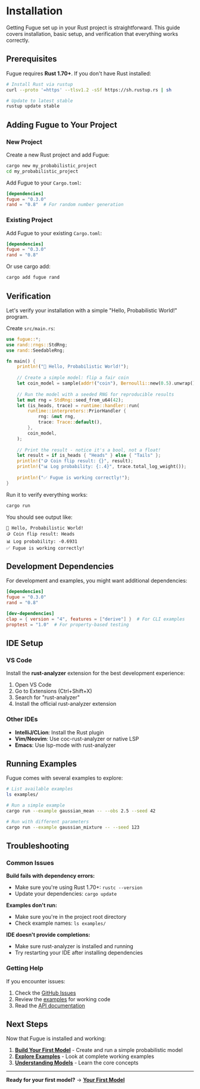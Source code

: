 # Installation

Getting Fugue set up in your Rust project is straightforward. This guide covers installation, basic setup, and verification that everything works correctly.

## Prerequisites

Fugue requires **Rust 1.70+**. If you don't have Rust installed:

```bash
# Install Rust via rustup
curl --proto '=https' --tlsv1.2 -sSf https://sh.rustup.rs | sh

# Update to latest stable
rustup update stable
```

## Adding Fugue to Your Project

### New Project

Create a new Rust project and add Fugue:

```bash
cargo new my_probabilistic_project
cd my_probabilistic_project
```

Add Fugue to your `Cargo.toml`:

```toml
[dependencies]
fugue = "0.3.0"
rand = "0.8"  # For random number generation
```

### Existing Project

Add Fugue to your existing `Cargo.toml`:

```toml
[dependencies]
fugue = "0.3.0"
rand = "0.8"
```

Or use cargo add:

```bash
cargo add fugue rand
```

## Verification

Let's verify your installation with a simple "Hello, Probabilistic World!" program.

Create `src/main.rs`:

```rust
use fugue::*;
use rand::rngs::StdRng;
use rand::SeedableRng;

fn main() {
    println!("🎲 Hello, Probabilistic World!");
    
    // Create a simple model: flip a fair coin
    let coin_model = sample(addr!("coin"), Bernoulli::new(0.5).unwrap());
    
    // Run the model with a seeded RNG for reproducible results
    let mut rng = StdRng::seed_from_u64(42);
    let (is_heads, trace) = runtime::handler::run(
        runtime::interpreters::PriorHandler {
            rng: &mut rng,
            trace: Trace::default(),
        },
        coin_model,
    );
    
    // Print the result - notice it's a bool, not a float!
    let result = if is_heads { "Heads" } else { "Tails" };
    println!("🪙 Coin flip result: {}", result);
    println!("📊 Log probability: {:.4}", trace.total_log_weight());
    
    println!("✅ Fugue is working correctly!");
}
```

Run it to verify everything works:

```bash
cargo run
```

You should see output like:
```
🎲 Hello, Probabilistic World!
🪙 Coin flip result: Heads
📊 Log probability: -0.6931
✅ Fugue is working correctly!
```

## Development Dependencies

For development and examples, you might want additional dependencies:

```toml
[dependencies]
fugue = "0.3.0"
rand = "0.8"

[dev-dependencies]
clap = { version = "4", features = ["derive"] }  # For CLI examples
proptest = "1.0"  # For property-based testing
```

## IDE Setup

### VS Code
Install the **rust-analyzer** extension for the best development experience:
1. Open VS Code
2. Go to Extensions (Ctrl+Shift+X)
3. Search for "rust-analyzer"
4. Install the official rust-analyzer extension

### Other IDEs
- **IntelliJ/CLion**: Install the Rust plugin
- **Vim/Neovim**: Use coc-rust-analyzer or native LSP
- **Emacs**: Use lsp-mode with rust-analyzer

## Running Examples

Fugue comes with several examples to explore:

```bash
# List available examples
ls examples/

# Run a simple example
cargo run --example gaussian_mean -- --obs 2.5 --seed 42

# Run with different parameters
cargo run --example gaussian_mixture -- --seed 123
```

## Troubleshooting

### Common Issues

**Build fails with dependency errors:**
- Make sure you're using Rust 1.70+: `rustc --version`
- Update your dependencies: `cargo update`

**Examples don't run:**
- Make sure you're in the project root directory
- Check example names: `ls examples/`

**IDE doesn't provide completions:**
- Make sure rust-analyzer is installed and running
- Try restarting your IDE after installing dependencies

### Getting Help

If you encounter issues:
1. Check the [GitHub Issues](https://github.com/alexandernodeland/fugue/issues)
2. Review the [examples](../examples/) for working code
3. Read the [API documentation](https://docs.rs/fugue)

## Next Steps

Now that Fugue is installed and working:

1. **[Build Your First Model](your-first-model.md)** - Create and run a simple probabilistic model
2. **[Explore Examples](../examples/)** - Look at complete working examples
3. **[Understanding Models](understanding-models.md)** - Learn the core concepts

---

**Ready for your first model?** → **[Your First Model](your-first-model.md)**